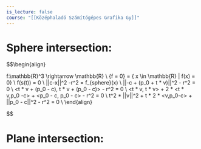 ```yaml
---
is_lecture: false
course: "[[Középhaladó Számítógépes Grafika Gy]]"
---
```

# Sphere intersection:
$$\begin{align}


f:\mathbb{R}^3 \rightarrow \mathbb{R} \\
\{f = 0\} = \{ x \in \mathbb{R} | f(x) = 0\} \\
f(s(t)) = 0  \\ 
||c-x||^2 -r^2 = f_{sphere}(x) \\
||-c + (p_0 + t * v)||^2 - r^2 = 0 \\
<t * v + (p_0 - c), t * v + (p_0 - c)> - r^2 = 0 \\
<t * v, t * v> + 2 * <t * v,p_0 -c> + <p_0 - c, p_0 - c> - r^2 = 0 \\
t^2 * ||v||^2 + t * 2 * <v,p_0-c> + ||p_0 - c||^2 - r^2 = 0 \\
\end{align}

$$
# Plane intersection:
